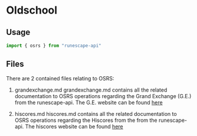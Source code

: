 # Oldschool

## Usage

```javascript
import { osrs } from "runescape-api"
```
## Files

There are 2 contained files relating to OSRS:
1. grandexchange.md
    grandexchange.md contains all the related documentation to OSRS operations regarding the Grand Exchange (G.E.) from the runescape-api.
    The G.E. website can be found [here](https://secure.runescape.com/m=itemdb_oldschool/#_ga=2.168641385.914980502.1676087254-720629855.1671462722)

2. hiscores.md
    hiscores.md contains all the related documentation to OSRS operations regarding the Hiscores from the from the runescape-api.
    The hiscores website can be found 	[here](https://secure.runescape.com/m=hiscore_oldschool/overall)


